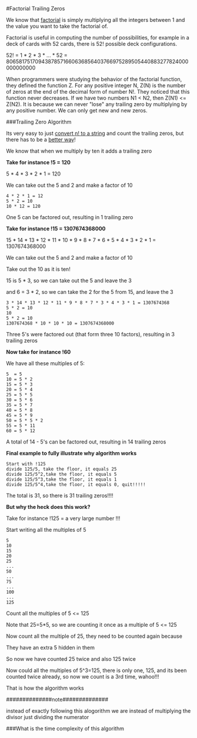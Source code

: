 #Factorial Trailing Zeros

We know that [factorial](factorial_inject.rb) is simply multiplying all the integers between 1 and the value you want to take the factorial of.

Factorial is useful in computing the number of possibilities, for example in a deck of cards with 52 cards, there is 52! possible deck configurations.  

52! = 1 * 2 * 3 * ... * 52 = 
80658175170943878571660636856403766975289505440883277824000000000000

When programmers were studying the behavior of the factorial function, they defined the function Z. For any positive integer N, Z(N) is the number of zeros at the end of the decimal form of number N!. They noticed that this function never decreases. If we have two numbers N1 < N2, then Z(N1) <= Z(N2). It is because we can never "lose" any trailing zero by multiplying by any positive number. We can only get new and new zeros.

###Trailing Zero Algorithm

Its very easy to just [convert n! to a string](trailing_zeros_simple.rb) and count the trailing zeros, but there has to be a [better way](trailing_zeros.rb)! 

We know that when we multiply by ten it adds a trailing zero

**Take for instance !5 = 120**

5 * 4 * 3 * 2 * 1 = 120

We can take out the 5 and 2 and make a factor of 10

    4 * 2 * 1 = 12
    5 * 2 = 10
    10 * 12 = 120

One 5 can be factored out, resulting in 1 trailing zero

**Take for instance !15 = 1307674368000**

15 * 14 * 13 * 12 * 11 * 10 * 9 * 8 * 7 * 6 * 5 * 4 * 3 * 2 * 1 = 1307674368000

We can take out the 5 and 2 and make a factor of 10

Take out the 10 as it is ten!

15 is 5 * 3, so we can take out the 5 and leave the 3

and 6 = 3 * 2, so we can take the 2 for the 5 from 15, and leave the 3

    3 * 14 * 13 * 12 * 11 * 9 * 8 * 7 * 3 * 4 * 3 * 1 = 1307674368
    5 * 2 = 10
    10
    5 * 2 = 10
    1307674368 * 10 * 10 * 10 = 1307674368000

Three 5's were factored out (that form three 10 factors), resulting in 3 trailing zeros

**Now take for instance !60**

We have all these multiples of 5:

    5  = 5
    10 = 5 * 2
    15 = 5 * 3
    20 = 5 * 4
    25 = 5 * 5
    30 = 5 * 6
    35 = 5 * 7
    40 = 5 * 8
    45 = 5 * 9
    50 = 5 * 5 * 2
    55 = 5 * 11
    60 = 5 * 12
    
A total of 14 - 5's can be factored out, resulting in 14 trailing zeros

**Final example to fully illustrate why algorithm works**

    Start with !125
    divide 125/5, take the floor, it equals 25
    divide 125/5^2,take the floor, it equals 5
    divide 125/5^3,take the floor, it equals 1
    divide 125/5^4,take the floor, it equals 0, quit!!!!!

The total is 31, so there is 31 trailing zeros!!!!

**But why the heck does this work?**

Take for instance !125 = a very large number !!!

Start writing all the multiples of 5

    5
    10
    15
    20
    25
    ...
    50
    ...
    75
    ...
    100
    ...
    125

Count all the multiples of 5 <= 125

Note that 25=5*5, so we are counting it once as a multiple of 5 <= 125

Now count all the multiple of 25, they need to be counted again because

They have an extra 5 hidden in them

So now we have counted 25 twice and also 125 twice

Now could all the multiples of 5^3=125, there is only one, 125, and its been counted twice already, so now we count is a 3rd time, wahoo!!!

That is how the algorithm works







##############note##############

instead of exactly following this alogorithm we are instead of multiplying the divisor just dividing the numerator









###What is the time complexity of this algorithm





